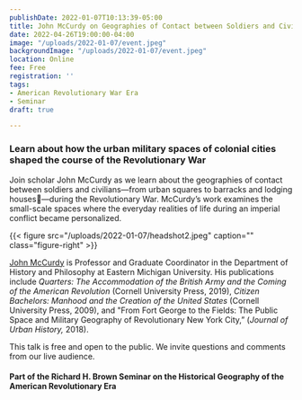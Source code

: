 ```yaml
---
publishDate: 2022-01-07T10:13:39-05:00
title: John McCurdy on Geographies of Contact between Soldiers and Civilians
date: 2022-04-26T19:00:00-04:00
image: "/uploads/2022-01-07/event.jpeg"
backgroundImage: "/uploads/2022-01-07/event.jpeg"
location: Online
fee: Free
registration: ''
tags:
- American Revolutionary War Era
- Seminar
draft: true

---
```

### Learn about how the urban military spaces of colonial cities shaped the course of the Revolutionary War

Join scholar John McCurdy as we learn about the geographies of contact between soldiers and civilians—from urban squares to barracks and lodging houses—during the Revolutionary War. McCurdy’s work examines the small-scale spaces where the everyday realities of life during an imperial conflict became personalized.

{{< figure src="/uploads/2022-01-07/headshot2.jpeg" caption="" class="figure-right" >}}

[John McCurdy](https://www.emich.edu/history-philosophy/history/faculty/j-mccurdy.php) is Professor and Graduate Coordinator in the Department of History and Philosophy at Eastern Michigan University. His publications include _Quarters: The Accommodation of the British Army and the Coming of the American Revolution_ (Cornell University Press, 2019), _Citizen Bachelors: Manhood and the Creation of the United States_ (Cornell University Press, 2009), and "From Fort George to the Fields: The Public Space and Military Geography of Revolutionary New York City,” (_Journal of Urban History,_ 2018).

This talk is free and open to the public. We invite questions and comments from our live audience.

#### Part of the Richard H. Brown Seminar on the Historical Geography of the American Revolutionary Era